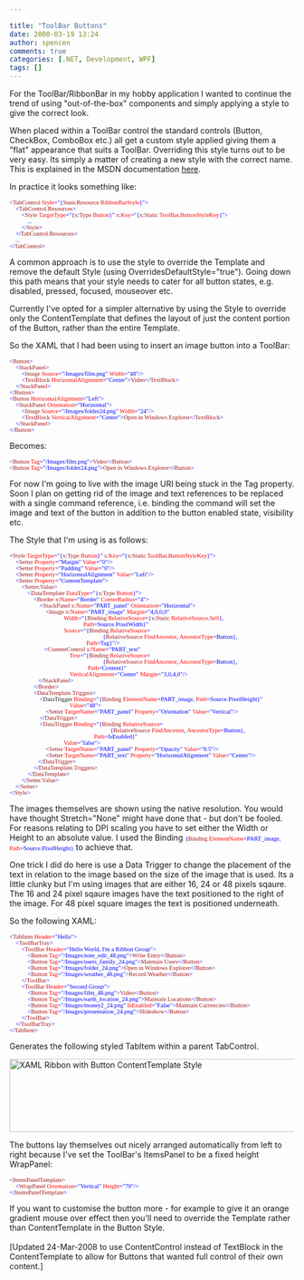 ```yaml
---

title: "ToolBar Buttons"
date: 2008-03-19 13:24
author: spencen
comments: true
categories: [.NET, Development, WPF]
tags: []
---
```

<P>For the ToolBar/RibbonBar in my hobby application I wanted to continue the trend of using "out-of-the-box" components and simply applying a style to give the correct look.</P>
<P>When placed within a ToolBar control the standard controls (Button, CheckBox, ComboBox etc.) all get a custom style applied giving them a "flat" appearance that suits a ToolBar. Overriding this style turns out to be very easy. Its simply a matter of creating a new style with the correct name. This is explained in the MSDN documentation <A href="http://msdn2.microsoft.com/en-us/library/bb613577.aspx">here</A>.</P>
<P>In practice it looks something like:</P><PRE class=code><SPAN style="FONT-SIZE: 8pt; FONT-FAMILY: verdana"><SPAN style="COLOR: rgb(0,0,255)">&lt;</SPAN><SPAN style="COLOR: rgb(163,21,21)">TabControl</SPAN><SPAN style="COLOR: rgb(255,0,0)"> </SPAN><SPAN style="COLOR: rgb(255,0,0)">Style</SPAN><SPAN style="COLOR: rgb(0,0,255)">="{</SPAN><SPAN style="COLOR: rgb(163,21,21)">StaticResource</SPAN><SPAN style="COLOR: rgb(255,0,0)"> RibbonBarStyle</SPAN><SPAN style="COLOR: rgb(0,0,255)">}"&gt;<BR></SPAN><SPAN style="COLOR: rgb(0,0,255)">    &lt;</SPAN><SPAN style="COLOR: rgb(163,21,21)">TabControl.Resources</SPAN><SPAN style="COLOR: rgb(0,0,255)">&gt;<BR>        </SPAN><SPAN style="COLOR: rgb(0,0,255)">&lt;</SPAN><SPAN style="COLOR: rgb(163,21,21)">Style</SPAN><SPAN style="COLOR: rgb(255,0,0)"> TargetType</SPAN><SPAN style="COLOR: rgb(0,0,255)">="{</SPAN><SPAN style="COLOR: rgb(163,21,21)">x</SPAN><SPAN style="COLOR: rgb(0,0,255)">:</SPAN><SPAN style="COLOR: rgb(163,21,21)">Type</SPAN><SPAN style="COLOR: rgb(255,0,0)"> Button</SPAN><SPAN style="COLOR: rgb(0,0,255)">}"</SPAN><SPAN style="COLOR: rgb(255,0,0)"> x</SPAN><SPAN style="COLOR: rgb(0,0,255)">:</SPAN><SPAN style="COLOR: rgb(255,0,0)">Key</SPAN><SPAN style="COLOR: rgb(0,0,255)">="{</SPAN><SPAN style="COLOR: rgb(163,21,21)">x</SPAN><SPAN style="COLOR: rgb(0,0,255)">:</SPAN><SPAN style="COLOR: rgb(163,21,21)">Static</SPAN><SPAN style="COLOR: rgb(255,0,0)"> ToolBar</SPAN><SPAN style="COLOR: rgb(0,0,255)">.</SPAN><SPAN style="COLOR: rgb(255,0,0)">ButtonStyleKey</SPAN><SPAN style="COLOR: rgb(0,0,255)">}"&gt;<BR>            ... <BR>        </SPAN><SPAN style="COLOR: rgb(0,0,255)">&lt;/</SPAN><SPAN style="COLOR: rgb(163,21,21)">Style</SPAN><SPAN style="COLOR: rgb(0,0,255)">&gt;<BR>    </SPAN><SPAN style="COLOR: rgb(0,0,255)">&lt;/</SPAN><SPAN style="COLOR: rgb(163,21,21)">TabControl.Resources</SPAN><SPAN style="COLOR: rgb(0,0,255)">&gt;<BR>    ...<BR></SPAN><SPAN style="COLOR: rgb(0,0,255)">&lt;/</SPAN><SPAN style="COLOR: rgb(163,21,21)">TabControl</SPAN><SPAN style="COLOR: rgb(0,0,255)">&gt;</SPAN></SPAN></PRE>
<P>A common approach is to use the style to override the Template and remove the default Style (using OverridesDefaultStyle="true"). Going down this path means that your style needs to cater for all button states, e.g. disabled, pressed, focused, mouseover etc.</P>
<P>Currently I've opted for a simpler alternative by using the Style to override only the ContentTemplate that defines the layout of just the content portion of the Button, rather than the entire Template.</P>
<P>So the XAML that I had been using to insert an image button into a ToolBar:</P><PRE class=code><SPAN style="FONT-SIZE: 8pt; FONT-FAMILY: verdana"><SPAN style="COLOR: rgb(0,0,255)">&lt;</SPAN><SPAN style="COLOR: rgb(163,21,21)">Button</SPAN><SPAN style="COLOR: rgb(0,0,255)">&gt; <BR>&nbsp;&nbsp;&nbsp; </SPAN><SPAN style="COLOR: rgb(163,21,21)"></SPAN><SPAN style="COLOR: rgb(0,0,255)">&lt;</SPAN><SPAN style="COLOR: rgb(163,21,21)">StackPanel</SPAN><SPAN style="COLOR: rgb(0,0,255)">&gt; <BR>&nbsp;&nbsp;&nbsp;&nbsp;&nbsp;&nbsp;&nbsp; </SPAN><SPAN style="COLOR: rgb(0,0,255)">&lt;</SPAN><SPAN style="COLOR: rgb(163,21,21)">Image</SPAN><SPAN style="COLOR: rgb(255,0,0)"> Source</SPAN><SPAN style="COLOR: rgb(0,0,255)">="/Images/film.png"</SPAN><SPAN style="COLOR: rgb(255,0,0)"> Width</SPAN><SPAN style="COLOR: rgb(0,0,255)">="48"/&gt; <BR>&nbsp;&nbsp;&nbsp;&nbsp;&nbsp;&nbsp;&nbsp; </SPAN><SPAN style="COLOR: rgb(163,21,21)"></SPAN><SPAN style="COLOR: rgb(0,0,255)">&lt;</SPAN><SPAN style="COLOR: rgb(163,21,21)">TextBlock</SPAN><SPAN style="COLOR: rgb(255,0,0)"> HorizontalAlignment</SPAN><SPAN style="COLOR: rgb(0,0,255)">="Center"&gt;</SPAN><SPAN style="COLOR: rgb(163,21,21)">Video</SPAN><SPAN style="COLOR: rgb(0,0,255)">&lt;/</SPAN><SPAN style="COLOR: rgb(163,21,21)">TextBlock</SPAN><SPAN style="COLOR: rgb(0,0,255)">&gt; <BR>&nbsp;&nbsp;&nbsp; </SPAN><SPAN style="COLOR: rgb(163,21,21)"></SPAN><SPAN style="COLOR: rgb(0,0,255)">&lt;/</SPAN><SPAN style="COLOR: rgb(163,21,21)">StackPanel</SPAN><SPAN style="COLOR: rgb(0,0,255)">&gt; <BR></SPAN><SPAN style="COLOR: rgb(0,0,255)">&lt;/</SPAN><SPAN style="COLOR: rgb(163,21,21)">Button</SPAN><SPAN style="COLOR: rgb(0,0,255)">&gt;<BR></SPAN><SPAN style="COLOR: rgb(0,0,255)">&lt;</SPAN><SPAN style="COLOR: rgb(163,21,21)">Button</SPAN><SPAN style="COLOR: rgb(255,0,0)"> HorizontalAlignment</SPAN><SPAN style="COLOR: rgb(0,0,255)">="Left"</SPAN><SPAN style="COLOR: rgb(0,0,255)">&gt; <BR>&nbsp;&nbsp;&nbsp; </SPAN><SPAN style="COLOR: rgb(163,21,21)"></SPAN><SPAN style="COLOR: rgb(0,0,255)">&lt;</SPAN><SPAN style="COLOR: rgb(163,21,21)">StackPanel</SPAN><SPAN style="COLOR: rgb(255,0,0)"> Orientation</SPAN><SPAN style="COLOR: rgb(0,0,255)">="Horizontal"&gt; <BR>&nbsp;&nbsp;&nbsp;&nbsp;&nbsp;&nbsp;&nbsp; </SPAN><SPAN style="COLOR: rgb(163,21,21)"></SPAN><SPAN style="COLOR: rgb(0,0,255)">&lt;</SPAN><SPAN style="COLOR: rgb(163,21,21)">Image</SPAN><SPAN style="COLOR: rgb(255,0,0)"> Source</SPAN><SPAN style="COLOR: rgb(0,0,255)">="/Images/folder24.png"</SPAN><SPAN style="COLOR: rgb(255,0,0)"> Width</SPAN><SPAN style="COLOR: rgb(0,0,255)">="24"/&gt; <BR>&nbsp;&nbsp;&nbsp;&nbsp;&nbsp;&nbsp;&nbsp; </SPAN><SPAN style="COLOR: rgb(163,21,21)"></SPAN><SPAN style="COLOR: rgb(0,0,255)">&lt;</SPAN><SPAN style="COLOR: rgb(163,21,21)">TextBlock</SPAN><SPAN style="COLOR: rgb(255,0,0)"> VerticalAlignment</SPAN><SPAN style="COLOR: rgb(0,0,255)">="Center"&gt;</SPAN><SPAN style="COLOR: rgb(163,21,21)">Open in Windows Explorer</SPAN><SPAN style="COLOR: rgb(0,0,255)">&lt;/</SPAN><SPAN style="COLOR: rgb(163,21,21)">TextBlock</SPAN><SPAN style="COLOR: rgb(0,0,255)">&gt; <BR>&nbsp;&nbsp;&nbsp; </SPAN><SPAN style="COLOR: rgb(163,21,21)"></SPAN><SPAN style="COLOR: rgb(0,0,255)">&lt;/</SPAN><SPAN style="COLOR: rgb(163,21,21)">StackPanel</SPAN><SPAN style="COLOR: rgb(0,0,255)">&gt; <BR></SPAN><SPAN style="COLOR: rgb(0,0,255)">&lt;/</SPAN><SPAN style="COLOR: rgb(163,21,21)">Button</SPAN><SPAN style="COLOR: rgb(0,0,255)">&gt;</SPAN></SPAN></PRE>
<P>Becomes:</P><PRE class=code><SPAN style="FONT-SIZE: 8pt; FONT-FAMILY: verdana"><SPAN style="COLOR: rgb(0,0,255)">&lt;</SPAN><SPAN style="COLOR: rgb(163,21,21)">Button</SPAN><SPAN style="COLOR: rgb(255,0,0)"> </SPAN><SPAN style="COLOR: rgb(255,0,0)">Tag</SPAN><SPAN style="COLOR: rgb(0,0,255)">="/Images/film.png"&gt;</SPAN><SPAN style="COLOR: rgb(163,21,21)">Video</SPAN><SPAN style="COLOR: rgb(0,0,255)">&lt;/</SPAN><SPAN style="COLOR: rgb(163,21,21)">Button</SPAN><SPAN style="COLOR: rgb(0,0,255)">&gt;</SPAN><SPAN style="COLOR: rgb(0,0,255)"><BR>&lt;</SPAN><SPAN style="COLOR: rgb(163,21,21)">Button</SPAN><SPAN style="COLOR: rgb(255,0,0)"> Tag</SPAN><SPAN style="COLOR: rgb(0,0,255)">="/Images/folder24.png"&gt;</SPAN><SPAN style="COLOR: rgb(163,21,21)">Open in Windows Explorer</SPAN><SPAN style="COLOR: rgb(0,0,255)">&lt;/</SPAN><SPAN style="COLOR: rgb(163,21,21)">Button</SPAN><SPAN style="COLOR: rgb(0,0,255)">&gt; </SPAN></SPAN></PRE>
<P>For now I'm going to live with the image URI being stuck in the Tag property. Soon I plan on getting rid of the image and text references to be replaced with a single command reference, i.e. binding the command will set the image and text of the button in addition to the button enabled state, visibility etc.</P>
<P>The Style that I'm using is as follows:</P><PRE class=code><SPAN style="FONT-SIZE: 8pt; FONT-FAMILY: verdana"><SPAN style="COLOR: rgb(0,0,255)">&lt;</SPAN><SPAN style="COLOR: rgb(163,21,21)">Style</SPAN><SPAN style="COLOR: rgb(255,0,0)"> TargetType</SPAN><SPAN style="COLOR: rgb(0,0,255)">="{</SPAN><SPAN style="COLOR: rgb(163,21,21)">x</SPAN><SPAN style="COLOR: rgb(0,0,255)">:</SPAN><SPAN style="COLOR: rgb(163,21,21)">Type</SPAN><SPAN style="COLOR: rgb(255,0,0)"> Button</SPAN><SPAN style="COLOR: rgb(0,0,255)">}"</SPAN><SPAN style="COLOR: rgb(255,0,0)"> x</SPAN><SPAN style="COLOR: rgb(0,0,255)">:</SPAN><SPAN style="COLOR: rgb(255,0,0)">Key</SPAN><SPAN style="COLOR: rgb(0,0,255)">="{</SPAN><SPAN style="COLOR: rgb(163,21,21)">x</SPAN><SPAN style="COLOR: rgb(0,0,255)">:</SPAN><SPAN style="COLOR: rgb(163,21,21)">Static</SPAN><SPAN style="COLOR: rgb(255,0,0)"> ToolBar</SPAN><SPAN style="COLOR: rgb(0,0,255)">.</SPAN><SPAN style="COLOR: rgb(255,0,0)">ButtonStyleKey</SPAN><SPAN style="COLOR: rgb(0,0,255)">}"&gt; <BR>    </SPAN><SPAN style="COLOR: rgb(163,21,21)"></SPAN><SPAN style="COLOR: rgb(0,0,255)">&lt;</SPAN><SPAN style="COLOR: rgb(163,21,21)">Setter</SPAN><SPAN style="COLOR: rgb(255,0,0)"> Property</SPAN><SPAN style="COLOR: rgb(0,0,255)">="Margin"</SPAN><SPAN style="COLOR: rgb(255,0,0)"> Value</SPAN><SPAN style="COLOR: rgb(0,0,255)">="0"/&gt; <BR>    </SPAN><SPAN style="COLOR: rgb(163,21,21)"></SPAN><SPAN style="COLOR: rgb(0,0,255)">&lt;</SPAN><SPAN style="COLOR: rgb(163,21,21)">Setter</SPAN><SPAN style="COLOR: rgb(255,0,0)"> Property</SPAN><SPAN style="COLOR: rgb(0,0,255)">="Padding"</SPAN><SPAN style="COLOR: rgb(255,0,0)"> Value</SPAN><SPAN style="COLOR: rgb(0,0,255)">="0"/&gt; <BR>    </SPAN><SPAN style="COLOR: rgb(163,21,21)"></SPAN><SPAN style="COLOR: rgb(0,0,255)">&lt;</SPAN><SPAN style="COLOR: rgb(163,21,21)">Setter</SPAN><SPAN style="COLOR: rgb(255,0,0)"> Property</SPAN><SPAN style="COLOR: rgb(0,0,255)">="HorizontalAlignment"</SPAN><SPAN style="COLOR: rgb(255,0,0)"> Value</SPAN><SPAN style="COLOR: rgb(0,0,255)">="Left"/&gt; <BR>    </SPAN><SPAN style="COLOR: rgb(163,21,21)"></SPAN><SPAN style="COLOR: rgb(0,0,255)">&lt;</SPAN><SPAN style="COLOR: rgb(163,21,21)">Setter</SPAN><SPAN style="COLOR: rgb(255,0,0)"> Property</SPAN><SPAN style="COLOR: rgb(0,0,255)">="ContentTemplate"&gt; <BR>        </SPAN><SPAN style="COLOR: rgb(163,21,21)"></SPAN><SPAN style="COLOR: rgb(0,0,255)">&lt;</SPAN><SPAN style="COLOR: rgb(163,21,21)">Setter.Value</SPAN><SPAN style="COLOR: rgb(0,0,255)">&gt; <BR>            </SPAN><SPAN style="COLOR: rgb(163,21,21)"></SPAN><SPAN style="COLOR: rgb(0,0,255)">&lt;</SPAN><SPAN style="COLOR: rgb(163,21,21)">DataTemplate</SPAN><SPAN style="COLOR: rgb(255,0,0)"> DataType</SPAN><SPAN style="COLOR: rgb(0,0,255)">="{</SPAN><SPAN style="COLOR: rgb(163,21,21)">x</SPAN><SPAN style="COLOR: rgb(0,0,255)">:</SPAN><SPAN style="COLOR: rgb(163,21,21)">Type</SPAN><SPAN style="COLOR: rgb(255,0,0)"> Button</SPAN><SPAN style="COLOR: rgb(0,0,255)">}"&gt; <BR>                </SPAN><SPAN style="COLOR: rgb(163,21,21)"></SPAN><SPAN style="COLOR: rgb(0,0,255)">&lt;</SPAN><SPAN style="COLOR: rgb(163,21,21)">Border</SPAN><SPAN style="COLOR: rgb(255,0,0)"> x</SPAN><SPAN style="COLOR: rgb(0,0,255)">:</SPAN><SPAN style="COLOR: rgb(255,0,0)">Name</SPAN><SPAN style="COLOR: rgb(0,0,255)">="Border"</SPAN><SPAN style="COLOR: rgb(255,0,0)"> CornerRadius</SPAN><SPAN style="COLOR: rgb(0,0,255)">="4"&gt; <BR>                    </SPAN><SPAN style="COLOR: rgb(163,21,21)"></SPAN><SPAN style="COLOR: rgb(0,0,255)">&lt;</SPAN><SPAN style="COLOR: rgb(163,21,21)">StackPanel</SPAN><SPAN style="COLOR: rgb(255,0,0)"> x</SPAN><SPAN style="COLOR: rgb(0,0,255)">:</SPAN><SPAN style="COLOR: rgb(255,0,0)">Name</SPAN><SPAN style="COLOR: rgb(0,0,255)">="PART_panel"</SPAN><SPAN style="COLOR: rgb(255,0,0)"> Orientation</SPAN><SPAN style="COLOR: rgb(0,0,255)">="Horizontal"&gt; <BR>                        </SPAN><SPAN style="COLOR: rgb(163,21,21)"></SPAN><SPAN style="COLOR: rgb(0,0,255)">&lt;</SPAN><SPAN style="COLOR: rgb(163,21,21)">Image</SPAN><SPAN style="COLOR: rgb(255,0,0)"> x</SPAN><SPAN style="COLOR: rgb(0,0,255)">:</SPAN><SPAN style="COLOR: rgb(255,0,0)">Name</SPAN><SPAN style="COLOR: rgb(0,0,255)">="PART_image" <SPAN style="COLOR: rgb(255,0,0)">Margin</SPAN><SPAN style="COLOR: rgb(0,0,255)">="4,0,0,0"</SPAN><SPAN style="COLOR: rgb(255,0,0)"> </SPAN><BR></SPAN><SPAN style="COLOR: rgb(255,0,0)">                                    Width</SPAN><SPAN style="COLOR: rgb(0,0,255)">="{</SPAN><SPAN style="COLOR: rgb(163,21,21)">Binding</SPAN><SPAN style="COLOR: rgb(255,0,0)"> RelativeSource</SPAN><SPAN style="COLOR: rgb(0,0,255)">={</SPAN><SPAN style="COLOR: rgb(163,21,21)">x</SPAN><SPAN style="COLOR: rgb(0,0,255)">:</SPAN><SPAN style="COLOR: rgb(163,21,21)">Static</SPAN><SPAN style="COLOR: rgb(255,0,0)"> RelativeSource</SPAN><SPAN style="COLOR: rgb(0,0,255)">.</SPAN><SPAN style="COLOR: rgb(255,0,0)">Self</SPAN><SPAN style="COLOR: rgb(0,0,255)">},</SPAN><SPAN style="COLOR: rgb(255,0,0)"> <BR>                                                 Path</SPAN><SPAN style="COLOR: rgb(0,0,255)">=Source.PixelWidth}"</SPAN><SPAN style="COLOR: rgb(255,0,0)"> </SPAN><SPAN style="COLOR: rgb(255,0,0)"><BR>                                    Source</SPAN><SPAN style="COLOR: rgb(0,0,255)">="{</SPAN><SPAN style="COLOR: rgb(163,21,21)">Binding</SPAN><SPAN style="COLOR: rgb(255,0,0)"> RelativeSource</SPAN><SPAN style="COLOR: rgb(0,0,255)">=<BR>                                                              {</SPAN><SPAN style="COLOR: rgb(163,21,21)">RelativeSource</SPAN><SPAN style="COLOR: rgb(255,0,0)"> FindAncestor</SPAN><SPAN style="COLOR: rgb(0,0,255)">,</SPAN><SPAN style="COLOR: rgb(255,0,0)"> AncestorType</SPAN><SPAN style="COLOR: rgb(0,0,255)">=Button},</SPAN><SPAN style="COLOR: rgb(255,0,0)"> <BR>                                                   Path</SPAN><SPAN style="COLOR: rgb(0,0,255)">=Tag}"/&gt; <BR>                       </SPAN><SPAN style="COLOR: rgb(163,21,21)"></SPAN><SPAN style="COLOR: rgb(0,0,255)">&lt;</SPAN><SPAN style="COLOR: rgb(163,21,21)">ContentControl <SPAN style="COLOR: rgb(255,0,0)">x</SPAN><SPAN style="COLOR: rgb(0,0,255)">:</SPAN><SPAN style="COLOR: rgb(255,0,0)">Name</SPAN><SPAN style="COLOR: rgb(0,0,255)">="PART_text"</SPAN></SPAN><SPAN style="COLOR: rgb(255,0,0)"> <BR>                                        Text</SPAN><SPAN style="COLOR: rgb(0,0,255)">="{</SPAN><SPAN style="COLOR: rgb(163,21,21)">Binding</SPAN><SPAN style="COLOR: rgb(255,0,0)"> RelativeSource</SPAN><SPAN style="COLOR: rgb(0,0,255)">=<BR>                                                              {</SPAN><SPAN style="COLOR: rgb(163,21,21)">RelativeSource</SPAN><SPAN style="COLOR: rgb(255,0,0)"> FindAncestor</SPAN><SPAN style="COLOR: rgb(0,0,255)">,</SPAN><SPAN style="COLOR: rgb(255,0,0)"> AncestorType</SPAN><SPAN style="COLOR: rgb(0,0,255)">=Button},</SPAN><SPAN style="COLOR: rgb(255,0,0)"> <BR>                                                    Path</SPAN><SPAN style="COLOR: rgb(0,0,255)">=Content}"</SPAN><SPAN style="COLOR: rgb(255,0,0)"> <BR>                                        VerticalAlignment</SPAN><SPAN style="COLOR: rgb(0,0,255)">="Center"</SPAN><SPAN style="COLOR: rgb(255,0,0)"> Margin</SPAN><SPAN style="COLOR: rgb(0,0,255)">="3,0,4,0"/&gt; <BR></SPAN></SPAN><SPAN style="FONT-SIZE: 8pt; FONT-FAMILY: verdana"><SPAN style="COLOR: rgb(0,0,255)">                   </SPAN><SPAN style="COLOR: rgb(163,21,21)"></SPAN><SPAN style="COLOR: rgb(0,0,255)">&lt;/</SPAN><SPAN style="COLOR: rgb(163,21,21)">StackPanel</SPAN><SPAN style="COLOR: rgb(0,0,255)">&gt; <BR>                </SPAN><SPAN style="COLOR: rgb(163,21,21)"></SPAN><SPAN style="COLOR: rgb(0,0,255)">&lt;/</SPAN><SPAN style="COLOR: rgb(163,21,21)">Border</SPAN><SPAN style="COLOR: rgb(0,0,255)">&gt; <BR>                </SPAN><SPAN style="COLOR: rgb(163,21,21)"></SPAN><SPAN style="COLOR: rgb(0,0,255)">&lt;</SPAN><SPAN style="COLOR: rgb(163,21,21)">DataTemplate.Triggers</SPAN><SPAN style="COLOR: rgb(0,0,255)">&gt; <BR>                    </SPAN><SPAN style="COLOR: rgb(163,21,21)"></SPAN><SPAN style="COLOR: rgb(0,0,255)">&lt;</SPAN><SPAN sty
le="COLOR: rgb(163,21,21)">DataTrigger</SPAN><SPAN style="COLOR: rgb(255,0,0)"> Binding</SPAN><SPAN style="COLOR: rgb(0,0,255)">="{</SPAN><SPAN style="COLOR: rgb(163,21,21)">Binding</SPAN><SPAN style="COLOR: rgb(255,0,0)"> ElementName</SPAN><SPAN style="COLOR: rgb(0,0,255)">=PART_image,</SPAN><SPAN style="COLOR: rgb(255,0,0)"> Path</SPAN><SPAN style="COLOR: rgb(0,0,255)">=Source.PixelHeight}"</SPAN><SPAN style="COLOR: rgb(255,0,0)"> <BR>                                        Value</SPAN><SPAN style="COLOR: rgb(0,0,255)">="48"&gt; <BR>                        </SPAN><SPAN style="COLOR: rgb(163,21,21)"></SPAN><SPAN style="COLOR: rgb(0,0,255)">&lt;</SPAN><SPAN style="COLOR: rgb(163,21,21)">Setter</SPAN><SPAN style="COLOR: rgb(255,0,0)"> TargetName</SPAN><SPAN style="COLOR: rgb(0,0,255)">="PART_panel"</SPAN><SPAN style="COLOR: rgb(255,0,0)"> Property</SPAN><SPAN style="COLOR: rgb(0,0,255)">="Orientation"</SPAN><SPAN style="COLOR: rgb(255,0,0)"> Value</SPAN><SPAN style="COLOR: rgb(0,0,255)">="Vertical"/&gt; <BR>                    </SPAN><SPAN style="COLOR: rgb(0,0,255)">&lt;/</SPAN><SPAN style="COLOR: rgb(163,21,21)">DataTrigger</SPAN><SPAN style="COLOR: rgb(0,0,255)">&gt; <BR>                    </SPAN><SPAN style="COLOR: rgb(163,21,21)"></SPAN><SPAN style="COLOR: rgb(0,0,255)">&lt;</SPAN><SPAN style="COLOR: rgb(163,21,21)">DataTrigger</SPAN><SPAN style="COLOR: rgb(255,0,0)"> Binding</SPAN><SPAN style="COLOR: rgb(0,0,255)">="{</SPAN><SPAN style="COLOR: rgb(163,21,21)">Binding</SPAN><SPAN style="COLOR: rgb(255,0,0)"> RelativeSource</SPAN><SPAN style="COLOR: rgb(0,0,255)">=<BR>                                                                   {</SPAN><SPAN style="COLOR: rgb(163,21,21)">RelativeSource</SPAN><SPAN style="COLOR: rgb(255,0,0)"> FindAncestor</SPAN><SPAN style="COLOR: rgb(0,0,255)">,</SPAN><SPAN style="COLOR: rgb(255,0,0)"> AncestorType</SPAN><SPAN style="COLOR: rgb(0,0,255)">=Button},</SPAN><SPAN style="COLOR: rgb(255,0,0)"> <BR>                                                        Path</SPAN><SPAN style="COLOR: rgb(0,0,255)">=IsEnabled}"</SPAN><SPAN style="COLOR: rgb(255,0,0)"> <BR>                                    Value</SPAN><SPAN style="COLOR: rgb(0,0,255)">="false"&gt; <BR>                        </SPAN><SPAN style="COLOR: rgb(163,21,21)"></SPAN><SPAN style="COLOR: rgb(0,0,255)">&lt;</SPAN><SPAN style="COLOR: rgb(163,21,21)">Setter</SPAN><SPAN style="COLOR: rgb(255,0,0)"> TargetName</SPAN><SPAN style="COLOR: rgb(0,0,255)">="PART_panel"</SPAN><SPAN style="COLOR: rgb(255,0,0)"> Property</SPAN><SPAN style="COLOR: rgb(0,0,255)">="Opacity"</SPAN><SPAN style="COLOR: rgb(255,0,0)"> Value</SPAN><SPAN style="COLOR: rgb(0,0,255)">="0.5"/&gt;<BR></SPAN><SPAN style="COLOR: rgb(0,0,255)">                        &lt;</SPAN><SPAN style="COLOR: rgb(163,21,21)">Setter</SPAN><SPAN style="COLOR: rgb(255,0,0)"> TargetName</SPAN><SPAN style="COLOR: rgb(0,0,255)">="PART_text"</SPAN><SPAN style="COLOR: rgb(255,0,0)"> Property</SPAN><SPAN style="COLOR: rgb(0,0,255)">="HorizontalAlignment"</SPAN><SPAN style="COLOR: rgb(255,0,0)"> Value</SPAN><SPAN style="COLOR: rgb(0,0,255)">="Center"/&gt;<BR></SPAN><SPAN style="COLOR: rgb(0,0,255)">                   &lt;/</SPAN><SPAN style="COLOR: rgb(163,21,21)">DataTrigger</SPAN><SPAN style="COLOR: rgb(0,0,255)">&gt; <BR>                </SPAN><SPAN style="COLOR: rgb(163,21,21)"></SPAN><SPAN style="COLOR: rgb(0,0,255)">&lt;/</SPAN><SPAN style="COLOR: rgb(163,21,21)">DataTemplate.Triggers</SPAN><SPAN style="COLOR: rgb(0,0,255)">&gt; <BR>            </SPAN><SPAN style="COLOR: rgb(163,21,21)"></SPAN><SPAN style="COLOR: rgb(0,0,255)">&lt;/</SPAN><SPAN style="COLOR: rgb(163,21,21)">DataTemplate</SPAN><SPAN style="COLOR: rgb(0,0,255)">&gt; <BR>        </SPAN><SPAN style="COLOR: rgb(163,21,21)"></SPAN><SPAN style="COLOR: rgb(0,0,255)">&lt;/</SPAN><SPAN style="COLOR: rgb(163,21,21)">Setter.Value</SPAN><SPAN style="COLOR: rgb(0,0,255)">&gt; <BR>    </SPAN><SPAN style="COLOR: rgb(163,21,21)"></SPAN><SPAN style="COLOR: rgb(0,0,255)">&lt;/</SPAN><SPAN style="COLOR: rgb(163,21,21)">Setter</SPAN><SPAN style="COLOR: rgb(0,0,255)">&gt; <BR></SPAN><SPAN style="COLOR: rgb(0,0,255)">&lt;/</SPAN><SPAN style="COLOR: rgb(163,21,21)">Style</SPAN><SPAN style="COLOR: rgb(0,0,255)">&gt;</SPAN></SPAN></PRE>
<P>The images themselves are shown using the native resolution. You would have thought Stretch="None" might have done that - but don't be fooled. For reasons relating to DPI scaling you have to set either the Width or Height to an absolute value. I used the Binding <SPAN style="FONT-SIZE: 8pt; FONT-FAMILY: verdana"><SPAN style="COLOR: rgb(0,0,255)">{</SPAN><SPAN style="COLOR: rgb(163,21,21)">Binding</SPAN><SPAN style="COLOR: rgb(255,0,0)"> ElementName</SPAN><SPAN style="COLOR: rgb(0,0,255)">=PART_image,</SPAN><SPAN style="COLOR: rgb(255,0,0)"> Path</SPAN><SPAN style="COLOR: rgb(0,0,255)">=Source.PixelHeight}</SPAN></SPAN> to achieve that.</P>
<P>One trick I did do here is use a Data Trigger to change the placement of the text in relation to the image based on the size of the image that is used. Its a little clunky but I'm using images that are either 16, 24 or 48 pixels sqaure. The 16 and 24 pixel sqaure images have the text positioned to the right of the image. For 48 pixel square images the text is positioned underneath.</P>
<P>So the following XAML:</P><PRE class=code><SPAN style="FONT-SIZE: 8pt; FONT-FAMILY: verdana"><SPAN style="COLOR: rgb(0,0,255)">&lt;</SPAN><SPAN style="COLOR: rgb(163,21,21)">TabItem</SPAN><SPAN style="COLOR: rgb(255,0,0)"> Header</SPAN><SPAN style="COLOR: rgb(0,0,255)">="Hello"&gt; <BR>    </SPAN><SPAN style="COLOR: rgb(163,21,21)"></SPAN><SPAN style="COLOR: rgb(0,0,255)">&lt;</SPAN><SPAN style="COLOR: rgb(163,21,21)">ToolBarTray</SPAN><SPAN style="COLOR: rgb(0,0,255)">&gt; <BR>        </SPAN><SPAN style="COLOR: rgb(163,21,21)"></SPAN><SPAN style="COLOR: rgb(0,0,255)">&lt;</SPAN><SPAN style="COLOR: rgb(163,21,21)">ToolBar</SPAN><SPAN style="COLOR: rgb(255,0,0)"> Header</SPAN><SPAN style="COLOR: rgb(0,0,255)">="Hello World, I'm a Ribbon Group"&gt; <BR>            </SPAN><SPAN style="COLOR: rgb(163,21,21)"></SPAN><SPAN style="COLOR: rgb(0,0,255)">&lt;</SPAN><SPAN style="COLOR: rgb(163,21,21)">Button</SPAN><SPAN style="COLOR: rgb(255,0,0)"> </SPAN><SPAN style="COLOR: rgb(255,0,0)">Tag</SPAN><SPAN style="COLOR: rgb(0,0,255)">="/Images/note_edit_48.png"&gt;</SPAN><SPAN style="COLOR: rgb(163,21,21)">Write Entry</SPAN><SPAN style="COLOR: rgb(0,0,255)">&lt;/</SPAN><SPAN style="COLOR: rgb(163,21,21)">Button</SPAN><SPAN style="COLOR: rgb(0,0,255)">&gt; <BR>            </SPAN><SPAN style="COLOR: rgb(163,21,21)"></SPAN><SPAN style="COLOR: rgb(0,0,255)">&lt;</SPAN><SPAN style="COLOR: rgb(163,21,21)">Button</SPAN><SPAN style="COLOR: rgb(255,0,0)"> </SPAN><SPAN style="COLOR: rgb(255,0,0)">Tag</SPAN><SPAN style="COLOR: rgb(0,0,255)">="/Images/users_family_24.png"&gt;</SPAN><SPAN style="COLOR: rgb(163,21,21)">Maintain Users</SPAN><SPAN style="COLOR: rgb(0,0,255)">&lt;/</SPAN><SPAN style="COLOR: rgb(163,21,21)">Button</SPAN><SPAN style="COLOR: rgb(0,0,255)">&gt; <BR>            </SPAN><SPAN style="COLOR: rgb(163,21,21)"></SPAN><SPAN style="COLOR: rgb(0,0,255)">&lt;</SPAN><SPAN style="COLOR: rgb(163,21,21)">Button</SPAN><SPAN style="COLOR: rgb(255,0,0)"> </SPAN><SPAN style="COLOR: rgb(255,0,0)">Tag</SPAN><SPAN style="COLOR: rgb(0,0,255)">="/Images/folder_24.png"&gt;</SPAN><SPAN style="COLOR: rgb(163,21,21)">Open in Windows Explorer</SPAN><SPAN style="COLOR: rgb(0,0,255)">&lt;/</SPAN><SPAN style="COLOR: rgb(163,21,21)">Button</SPAN><SPAN style="COLOR: rgb(0,0,255)">&gt; <BR>            </SPAN><SPAN style="COLOR: rgb(163,21,21)"></SPAN><SPAN style="COLOR: rgb(0,0,255)">&lt;</SPAN><SPAN style="COLOR: rgb(163,21,21)">Button</SPAN><SPAN style="COLOR: rgb(255,0,0)"> </SPAN><SPAN style="COLOR: rgb(255,0,0)">Tag</SPAN><SPAN style="COLOR: rgb(0,0,255)">="/Images/weather_48.png"&gt;</SPAN><SPAN style="COLOR: rgb(163,21,21)">Record Weather</SPAN><SPAN style="COLOR: rgb(0,0,255)">&lt;/</SPAN><SPAN style="COLOR: rgb(163,21,21)">Button</SPAN><SPAN style="COLOR: rgb(0,0,255)">&gt; <BR>        </SPAN><SPAN style="COLOR: rgb(163,21,21)"></SPAN><SPAN style="COLOR: rgb(0,0,255)">&lt;/</SPAN><SPAN style="COLOR: rgb(163,21,21)">ToolBar</SPAN><SPAN style="COLOR: rgb(0,0,255)">&gt; <BR>        </SPAN><SPAN style="COLOR: rgb(163,21,21)"></SPAN><SPAN style="COLOR: rgb(0,0,255)">&lt;</SPAN><SPAN style="COLOR: rgb(163,21,21)">ToolBar</SPAN><SPAN style="COLOR: rgb(255,0,0)"> Header</SPAN><SPAN style="COLOR: rgb(0,0,255)">="Second Group"&gt; <BR>            </SPAN><SPAN style="COLOR: rgb(163,21,21)"></SPAN><SPAN style="COLOR: rgb(0,0,255)">&lt;</SPAN><SPAN style="COLOR: rgb(163,21,21)">Button</SPAN><SPAN style="COLOR: rgb(255,0,0)"> </SPAN><SPAN style="COLOR: rgb(255,0,0)">Tag</SPAN><SPAN style="COLOR: rgb(0,0,255)">="/Images/film_48.png"&gt;</SPAN><SPAN style="COLOR: rgb(163,21,21)">Video</SPAN><SPAN style="COLOR: rgb(0,0,255)">&lt;/</SPAN><SPAN style="COLOR: rgb(163,21,21)">Button</SPAN><SPAN style="COLOR: rgb(0,0,255)">&gt; <BR>            </SPAN><SPAN style="COLOR: rgb(163,21,21)"></SPAN><SPAN style="COLOR: rgb(0,0,255)">&lt;</SPAN><SPAN style="COLOR: rgb(163,21,21)">Button</SPAN><SPAN style="COLOR: rgb(255,0,0)"> </SPAN><SPAN style="COLOR: rgb(255,0,0)">Tag</SPAN><SPAN style="COLOR: rgb(0,0,255)">="/Images/earth_location_24.png"&gt;</SPAN><SPAN style="COLOR: rgb(163,21,21)">Maintain Locations</SPAN><SPAN style="COLOR: rgb(0,0,255)">&lt;/</SPAN><SPAN style="COLOR: rgb(163,21,21)">Button</SPAN><SPAN style="COLOR: rgb(0,0,255)">&gt; <BR>            </SPAN><SPAN style="COLOR: rgb(163,21,21)"></SPAN><SPAN style="COLOR: rgb(0,0,255)">&lt;</SPAN><SPAN style="COLOR: rgb(163,21,21)">Button</SPAN><SPAN style="COLOR: rgb(255,0,0)"> </SPAN><SPAN style="COLOR: rgb(255,0,0)">Tag</SPAN><SPAN style="COLOR: rgb(0,0,255)">="/Images/money2_24.png"</SPAN><SPAN style="COLOR: rgb(255,0,0)"> IsEnabled</SPAN><SPAN style="COLOR: rgb(0,0,255)">="False"&gt;</SPAN><SPAN style="COLOR: rgb(163,21,21)">Maintain Currencies</SPAN><SPAN style="COLOR: rgb(0,0,255)">&lt;/</SPAN><SPAN style="COLOR: rgb(163,21,21)">Button</SPAN><SPAN style="COLOR: rgb(0,0,255)">&gt; <BR>            </SPAN><SPAN style="COLOR: rgb(163,21,21)"></SPAN><SPAN style="COLOR: rgb(0,0,255)">&lt;</SPAN><SPAN style="COLOR: rgb(163,21,21)">Button</SPAN><SPAN style="COLOR: rgb(255,0,0)"> </SPAN><SPAN style="COLOR: rgb(255,0,0)">Tag</SPAN><SPAN style="COLOR: rgb(0,0,255)">="/Images/presentation_24.png"&gt;</SPAN><SPAN style="COLOR: rgb(163,21,21)">Slideshow</SPAN><SPAN style="COLOR: rgb(0,0,255)">&lt;/</SPAN><SPAN style="COLOR: rgb(163,21,21)">Button</SPAN><SPAN style="COLOR: rgb(0,0,255)">&gt; <BR>        </SPAN><SPAN style="COLOR: rgb(163,21,21)"></SPAN><SPAN style="COLOR: rgb(0,0,255)">&lt;/</SPAN><SPAN style="COLOR: rgb(163,21,21)">ToolBar</SPAN><SPAN style="COLOR: rgb(0,0,255)">&gt; <BR>    </SPAN><SPAN style="COLOR: rgb(163,21,21)"></SPAN><SPAN style="COLOR: rgb(0,0,255)">&lt;/</SPAN><SPAN style="COLOR: rgb(163,21,21)">ToolBarTray</SPAN><SPAN style="COLOR: rgb(0,0,255)">&gt; <BR>&lt;/</SPAN><SPAN style="COLOR: rgb(163,21,21)">TabItem</SPAN><SPAN style="COLOR: rgb(0,0,255)">&gt;</SPAN></SPAN></PRE>
<P>Generates the following styled TabItem within a parent TabControl.</P>
<P><IMG style="BORDER-TOP-WIDTH: 0px; BORDER-LEFT-WIDTH: 0px; BORDER-BOTTOM-WIDTH: 0px; BORDER-RIGHT-WIDTH: 0px" height=129 alt="XAML Ribbon with Button ContentTemplate Style" src="/images/XAML%20Ribbon%20with%20Button%20ContentTemplate%20Style_1.png" width=638 border=0> </P>
<P>The buttons lay themselves out nicely arranged automatically from left to right because I've set the ToolBar's ItemsPanel to be a fixed height WrapPanel:</P><PRE class=code><SPAN style="FONT-SIZE: 8pt; FONT-FAMILY: verdana"><SPAN style="COLOR: rgb(0,0,255)">&lt;</SPAN><SPAN style="COLOR: rgb(163,21,21)">ItemsPanelTemplate</SPAN><SPAN style="COLOR: rgb(0,0,255)">&gt; <BR>    </SPAN><SPAN style="COLOR: rgb(163,21,21)"></SPAN><SPAN style="COLOR: rgb(0,0,255)">&lt;</SPAN><SPAN style="COLOR: rgb(163,21,21)">WrapPanel</SPAN><SPAN style="COLOR: rgb(255,0,0)"> Orientation</SPAN><SPAN style="COLOR: rgb(0,0,255)">="Vertical"</SPAN><SPAN style="COLOR: rgb(255,0,0)"> Height</SPAN><SPAN style="COLOR: rgb(0,0,255)">="70"/&gt; <BR></SPAN><SPAN style="COLOR: rgb(0,0,255)">&lt;/</SPAN><SPAN style="COLOR: rgb(163,21,21)">ItemsPanelTemplate</SPAN><SPAN style="COLOR: rgb(0,0,255)">&gt;</SPAN></SPAN></PRE>
<P>If you want to customise the button more - for example to give it an orange gradient mouse over effect then you'll need to override the Template rather than ContentTemplate in the Button Style.<BR><BR>[Updated 24-Mar-2008 to use ContentControl instead of TextBlock in the ContentTemplate to allow for Buttons that wanted full control of their own content.]</P>

